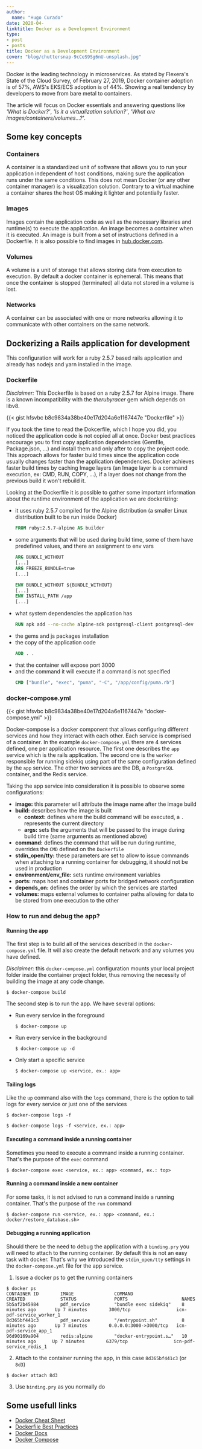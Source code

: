 ```yaml
---
author:
  name: "Hugo Curado"
date: 2020-04-
linktitle: Docker as a Development Environment
type:
- post
- posts
title: Docker as a Development Environment
cover: "blog/chuttersnap-9cCeS9Sg6nU-unsplash.jpg"
---
```

Docker is the leading technology in microservices. As stated by Flexera's State of the Cloud Survey, of February 27,
2019, Docker container adoption is of 57%, AWS's EKS/ECS adoption is of 44%. Showing a real tendency by developers to
move from bare metal to containers.

The article will focus on Docker essentials and answering questions like *'What is Docker?'*,
*'Is it a virtualization solution?'*, *'What are images/containers/volumes...?'*.

## Some key concepts
### Containers
A container is a standardized unit of software that allows you to run your application independent of host conditions,
making sure the application runs under the same conditions. This does not mean Docker (or any other container manager) is
a visualization solution. Contrary to a virtual machine a container shares the host OS making it lighter and potentially
faster.

### Images
Images contain the application code as well as the necessary libraries and runtime(s) to execute the application. An image
becomes a container when it is executed. An image is built from a set of instructions defined in a Dockerfile. It is also
possible to find images in [hub.docker.com](https://hub.docker.com).

### Volumes
A volume is a unit of storage that allows storing data from execution to execution. By default a docker container is
ephemeral. This means that once the container is stopped (terminated) all data not stored in a volume is lost.

### Networks
A container can be associated with one or more networks allowing it to communicate with other containers on the same network.

## Dockerizing a Rails application for development
This configuration will work for a ruby 2.5.7 based rails application and already has nodejs and yarn installed in the image.

### Dockerfile
*Disclaimer:* This Dockerfile is based on a ruby 2.5.7 for Alpine image. There is a known incompatibility with the *therubyracer*
gem which depends on libv8.

{{< gist hfsvbc b8c9834a38be40e17d204a6e1167447e "Dockerfile" >}}

If you took the time to read the Dokcerfile, which I hope you did, you noticed the application code is not copied all at once.
Docker best practices encourage you to first copy application dependencies (Gemfile, Package.json, ...) and install them and only
after to copy the project code. This approach allows for faster build times since the application code usually changes faster than
the application dependencies. Docker achieves faster build times by caching Image layers (an Image layer is a command execution,
ex: CMD, RUN, COPY, ...), if a layer does not change from the previous build it won't rebuild it.

Looking at the Dockerfile it is possible to gather some important information about the runtime environment of the application we
are dockerizing:
- it uses ruby 2.5.7 compiled for the Alpine distribution (a smaller Linux distribution built to be run inside Docker)
  ```Dockerfile
  FROM ruby:2.5.7-alpine AS builder
- some arguments that will be used during build time, some of them have predefined values, and there an assignment to env vars
  ```Dockerfile
  ARG BUNDLE_WITHOUT
  [...]
  ARG FREEZE_BUNDLE=true
  [...]

  ENV BUNDLE_WITHOUT ${BUNDLE_WITHOUT}
  [...]
  ENV INSTALL_PATH /app
  [...]
- what system dependencies the application has
  ```Dockerfile
  RUN apk add --no-cache alpine-sdk postgresql-client postgresql-dev nodejs yarn ${EXTRA_PACKAGES}
- the gems and js packages installation
- the copy of the application code
  ```Dockerfile
  ADD . .
- that the container will expose port 3000
- and the command it will execute if a command is not specified
  ```Dockerfile
  CMD ["bundle", "exec", "puma", "-C", "/app/config/puma.rb"]
### docker-compose.yml
{{< gist hfsvbc b8c9834a38be40e17d204a6e1167447e "docker-compose.yml" >}}

Docker-compose is a docker component that allows configuring different services and how they interact with each other. Each service
is comprised of a container. In the example `docker-compose.yml` there are 4 services defined, one per application resource. The first
one describes the `app` service which is the rails application. The second one is the `worker` responsible for running sidekiq using part
of the same configuration defined by the `app` service. The other two services are the DB, a `PostgreSQL` container, and the Redis
service.

Taking the app service into consideration it is possible to observe some configurations:
- **image:** this parameter will attribute the image name after the image build
- **build:** describes how the image is built
  - **context:** defines where the build command will be executed, a `.` represents the current directory
  - **args:** sets the arguments that will be passed to the image during build time (same arguments as mentioned above)
- **command:** defines the command that will be run during runtime, overrides the `CMD` defined on the `Dockerfile`
- **stdin_open/tty:** these parameters are set to allow to issue commands when attaching to a running container for debugging, it should not be used in production
- **environment/env_file:** sets runtime environment variables
- **ports:** maps host and container ports for bridged network configuration
- **depends_on:** defines the order by which the services are started
- **volumes:** maps external volumes to container paths allowing for data to be stored from one execution to the other


### How to run and debug the app?
#### Running the app
The first step is to build all of the services described in the `docker-compose.yml` file. It will also create the default network and
any volumes you have defined.

*Disclaimer:* this `docker-compose.yml` configuration mounts your local project folder inside the container project folder, thus removing the
necessity of building the image at any code change.
```shell
$ docker-compose build
```

The second step is to run the app. We have several options:
- Run every service in the foreground
  ```shell
  $ docker-compose up
- Run every service in the background
  ```shell
  $ docker-compose up -d
- Only start a specific service
  ```shell
  $ docker-compose up <service, ex.: app>
#### Tailing logs
Like the `up` command also with the `logs` command, there is the option to tail logs for every service or just one of the services
```shell
$ docker-compose logs -f
```

```shell
$ docker-compose logs -f <service, ex.: app>
```

#### Executing a command inside a running container
Sometimes you need to execute a command inside a running container. That's the purpose of the `exec` command
```shell
$ docker-compose exec <service, ex.: app> <command, ex.: top>
```

#### Running a command inside a new container
For some tasks, it is not advised to run a command inside a running container. That's the purpose of the `run` command
```shell
$ docker-compose run <service, ex.: app> <command, ex.: docker/restore_database.sh>
```

#### Debugging a running application
Should there be the need to debug the application with a `binding.pry` you will need to attach to the running container. By default this is not an
easy task with docker. That's why we introduced the `stdin_open/tty` settings in the `docker-compose.yml` file for the app service.
1. Issue a docker ps to get the running containers
  ```shell
  $ docker ps
  CONTAINER ID        IMAGE               COMMAND                  CREATED             STATUS              PORTS                    NAMES
  5b5af2b45984        pdf_service         "bundle exec sidekiq"    8 minutes ago       Up 7 minutes        3000/tcp                 icn-pdf-service_worker_1
  8d365bf441c3        pdf_service         "/entrypoint.sh"         8 minutes ago       Up 7 minutes        0.0.0.0:3000->3000/tcp   icn-pdf-service_app_1
  96d90169a904        redis:alpine        "docker-entrypoint.s…"   10 minutes ago      Up 7 minutes        6379/tcp                 icn-pdf-service_redis_1
  ```
2. Attach to the container running the app, in this case `8d365bf441c3` (or `8d3`)
  ```shell
  $ docker attach 8d3
  ```
3. Use `binding.pry` as you normally do

## Some usefull links
- [Docker Cheat Sheet](https://www.docker.com/sites/default/files/d8/2019-09/docker-cheat-sheet.pdf)
- [Dockerfile Best Practices](https://docs.docker.com/develop/develop-images/dockerfile_best-practices/)
- [Docker Docs](https://docs.docker.com/)
- [Docker Compose](https://docs.docker.com/compose/compose-file/)
